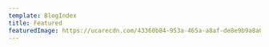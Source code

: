 ```yaml
---
template: BlogIndex
title: Featured
featuredImage: https://ucarecdn.com/43360b84-953a-465a-a8af-de8e9b9a8a0f/
---
```

